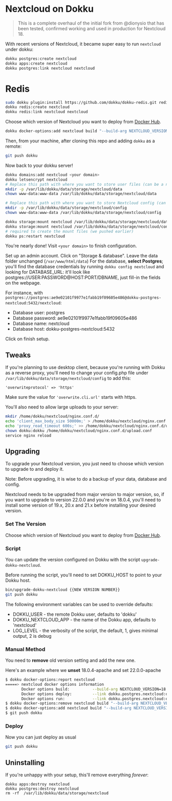 # Nextcloud on Dokku
> This is a complete overhaul of the initial fork from @dionysio that has been tested, confirmed working and used in production for Nextcloud 18.

With recent versions of Nextcloud, it became super easy to run `nextcloud` under dokku:

```sh
dokku postgres:create nextcloud
dokku apps:create nextcloud
dokku postgres:link nextcloud nextcloud
```

# Redis

```sh
sudo dokku plugin:install https://github.com/dokku/dokku-redis.git redis
dokku redis:create nextcloud
dokku redis:link nextcloud nextcloud
```

Choose which version of Nextcloud you want to deploy from [Docker Hub](https://hub.docker.com/_/nextcloud).

```sh
dokku docker-options:add nextcloud build "--build-arg NEXTCLOUD_VERSION={{put your version here}}"
```

Then, from your machine, after cloning this repo and adding `dokku` as a remote:

```sh
git push dokku
```

Now back to your dokku server!

```sh
dokku domains:add nextcloud <your domain>
dokku letsencrypt nextcloud
# Replace this path with where you want to store user files (can be a network disk).
mkdir -p /var/lib/dokku/data/storage/nextcloud/data
chown www-data:www-data /var/lib/dokku/data/storage/nextcloud/data

# Replace this path with where you want to store Nextcloud config (can be a network disk, but this'll make serving webpages much slower)
mkdir -p /var/lib/dokku/data/storage/nextcloud/config
chown www-data:www-data /var/lib/dokku/data/storage/nextcloud/config

dokku storage:mount nextcloud /var/lib/dokku/data/storage/nextcloud/data:/var/www/html/data
dokku storage:mount nextcloud /var/lib/dokku/data/storage/nextcloud/config:/var/www/html/config
# required to create the mount files (we pushed earlier)
dokku ps:restart nextcloud

```
You're nearly done! Visit `<your domain>` to finish configuration.

Set up an admin account.
Click on "Storage & database".
Leave the data folder unchanged (`/var/www/html/data`)
For the database, **select Postgres**; you'll find the database credentials by running `dokku config nextcloud` and looking for DATABASE_URL: it'll look like postgres://USER:PASSWORD@HOST:PORT/DBNAME, just fill-in the fields on the webpage.

For instance, with `postgres://postgres:ae9e02101f9977e1fabb19f09605e486@dokku-postgres-nextcloud:5432/nextcloud`:

* Database user: postgres
* Database password: ae9e02101f9977e1fabb19f09605e486
* Database name: nextcloud
* Database host: dokku-postgres-nextcloud:5432

Click on finish setup.


## Tweaks
If you're planning to use desktop client,  because you're running with Dokku as a reverse proxy, you'll need to change your config.php file under `/var/lib/dokku/data/storage/nextcloud/config` to add this:

```
'overwriteprotocol' => 'https'
```

Make sure the value for `'overwrite.cli.url'` starts with https.

You'll also need to allow large uploads to your server:

```sh
mkdir /home/dokku/nextcloud/nginx.conf.d/
echo 'client_max_body_size 50000m;' > /home/dokku/nextcloud/nginx.conf.d/upload.conf
echo 'proxy_read_timeout 600s;' >> /home/dokku/nextcloud/nginx.conf.d/upload.conf
chown dokku:dokku /home/dokku/nextcloud/nginx.conf.d/upload.conf
service nginx reload
```

## Upgrading

To upgrade your Nextcloud version, you just need to choose which version
to upgrade to and deploy it.

Note: Before upgrading, it is wise to do a backup of your data, database
and config.

Nextcloud needs to be upgraded from major version to major version, so, if
you want to upgrade to version 22.0.0 and you're on 18.0.4,
you'll need to install some version of 19.x, 20.x and 21.x before installing
your desired version.

### Set The Version

Choose which version of Nextcloud you want to deploy from [Docker Hub](https://hub.docker.com/_/nextcloud).

### Script

You can update the version configured on Dokku with the script
`upgrade-dokku-nextcloud`.

Before running the script, you'll need to set DOKKU_HOST to
point to your Dokku host.

```sh
bin/upgrade-dokku-nextcloud {{NEW VERSION NUMBER}}
git push dokku
```

The following environment variables can be used to override defaults:

* DOKKU_USER - the remote Dokku user, defaults to 'dokku'
* DOKKU_NEXTCLOUD_APP - the name of the Dokku app, defaults to 'nextcloud'
* LOG_LEVEL - the verbosity of the script, the default, 1, gives minimal output, 2 is debug

### Manual Method

You need to **remove** old version setting and add the new one.

Here's an example where we **unset** 18.0.4-apache and set 22.0.0-apache

```sh
$ dokku docker-options:report nextcloud
=====> nextcloud docker options information
       Docker options build:          --build-arg NEXTCLOUD_VERSION=18.0.4 --link dokku.postgres.nextcloud:dokku-postgres-nextcloud
       Docker options deploy:         --link dokku.postgres.nextcloud:dokku-postgres-nextcloud --restart=on-failure:10 -v /var/lib/dokku/data/storage/nextcloud/config:/var/www/html/config -v /var/lib/dokku/data/storage/nextcloud/data:/var/www/html/data
       Docker options run:            --link dokku.postgres.nextcloud:dokku-postgres-nextcloud -v /var/lib/dokku/data/storage/nextcloud/config:/var/www/html/config -v /var/lib/dokku/data/storage/nextcloud/data:/var/www/html/data
$ dokku docker-options:remove nextcloud build "--build-arg NEXTCLOUD_VERSION=18.0.4"
$ dokku docker-options:add nextcloud build "--build-arg NEXTCLOUD_VERSION=22.0.0"
$ git push dokku
```

### Deploy

Now you can just deploy as usual

```sh
git push dokku
```

## Uninstalling
If you're unhappy with your setup, this'll remove everything *forever*:
```
dokku apps:destroy nextcloud
dokku postgres:destroy nextcloud
rm -rf  /var/lib/dokku/data/storage/nextcloud
```
